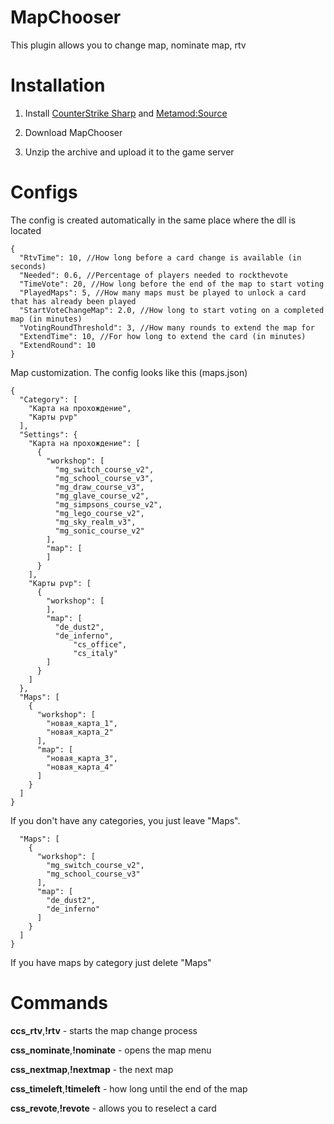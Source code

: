# MapChooser
This plugin allows you to change map, nominate map, rtv

# Installation
1. Install [CounterStrike Sharp](https://github.com/roflmuffin/CounterStrikeSharp) and [Metamod:Source](https://www.sourcemm.net/downloads.php/?branch=master)

2. Download MapChooser

3. Unzip the archive and upload it to the game server

# Configs
The config is created automatically in the same place where the dll is located
```
{
  "RtvTime": 10, //How long before a card change is available (in seconds)
  "Needed": 0.6, //Percentage of players needed to rockthevote
  "TimeVote": 20, //How long before the end of the map to start voting
  "PlayedMaps": 5, //How many maps must be played to unlock a card that has already been played
  "StartVoteChangeMap": 2.0, //How long to start voting on a completed map (in minutes)
  "VotingRoundThreshold": 3, //How many rounds to extend the map for
  "ExtendTime": 10, //For how long to extend the card (in minutes)
  "ExtendRound": 10
}
```
Map customization.
The config looks like this (maps.json)
```
{
  "Category": [
	"Карта на прохождение",
	"Карты pvp"
  ],
  "Settings": {
    "Карта на прохождение": [
      {
        "workshop": [
          "mg_switch_course_v2",
          "mg_school_course_v3",
		  "mg_draw_course_v3",
          "mg_glave_course_v2",
          "mg_simpsons_course_v2",
		  "mg_lego_course_v2",
          "mg_sky_realm_v3",
		  "mg_sonic_course_v2"
        ],
        "map": [
        ]
      }
    ],
    "Карты pvp": [
      {
        "workshop": [
        ],
        "map": [
          "de_dust2",
          "de_inferno",
		      "cs_office",
		      "cs_italy"
        ]
      }
    ]
  },
  "Maps": [
    {
      "workshop": [
        "новая_карта_1",
        "новая_карта_2"
      ],
      "map": [
        "новая_карта_3",
        "новая_карта_4"
      ]
    }
  ]
}

```
If you don't have any categories, you just leave "Maps".
```{
  "Maps": [
    {
      "workshop": [
        "mg_switch_course_v2",
        "mg_school_course_v3"
      ],
      "map": [
        "de_dust2",
        "de_inferno"
      ]
    }
  ]
}
```
If you have maps by category just delete "Maps"
# Commands
**ccs_rtv**,**!rtv** - starts the map change process

**css_nominate**,**!nominate** - opens the map menu

**css_nextmap**,**!nextmap** - the next map

**css_timeleft**,**!timeleft** - how long until the end of the map

**css_revote**,**!revote** - allows you to reselect a card

